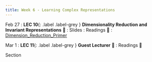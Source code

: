 ```yaml
---
title: Week 6 - Learning Complex Representations
---
```


Feb 27
:  **LEC 10**{: .label .label-grey } **Dimensionality Reduction and Invariant Representations** 🎥
    : Slides
: Readings 📖
: [Dimension_Reduction_Primer](https://canvas.harvard.edu/files/16999592/download?download_frd=1)

Mar 1
: **LEC 11**{: .label .label-grey } **Guest Lecturer** 🎥
: Readings 📖

<!--
: * [Face Values (Scientific American)]
-->

<!--
: * [A beginner’s guide to dimensionality reduction in machine learning](https://canvas.harvard.edu/files/14472118/download?download_frd=1)
: * [Making faces in the brain](https://canvas.harvard.edu/files/14472119/download?download_frd=1)
:  **(Take-home) MIDTERM handed out**{: .label .label-green } 
    : [Midterm](https://canvas.harvard.edu/files/14488382/download?download_frd=1) / [tex](https://canvas.harvard.edu/files/14488384/download?download_frd=1)
-->

Section
